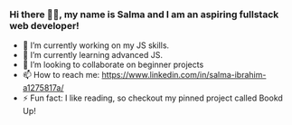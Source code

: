<!--
[![MasterHead](https://i.pinimg.com/originals/e0/30/16/e030160be5376609c9fc10c3837fa18a.gif)]
-->


### Hi there 👋🏾, my name is Salma and I am an aspiring fullstack web developer!
- 🔭 I’m currently working on my JS skills.
- 🌱 I’m currently learning advanced JS.
- 👯 I’m looking to collaborate on beginner projects
- 📫 How to reach me: https://www.linkedin.com/in/salma-ibrahim-a1275817a/
- ⚡ Fun fact: I like reading, so checkout my pinned project called Bookd Up!

<!--
**salmy101/salmy101** is a ✨ _special_ ✨ repository because its `README.md` (this file) appears on your GitHub profile.
Here are some ideas to get you started:
- 🔭 I’m currently working on my JS skills.
- 🌱 I’m currently learning advanced JS.
- 👯 I’m looking to collaborate on beginner projects
- 📫 How to reach me: https://www.linkedin.com/in/salma-ibrahim-a1275817a/
- ⚡ Fun fact: I like reading, so checkout my pinned project called Bookd Up!
-->
